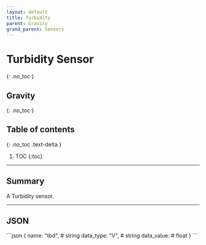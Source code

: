 ```yaml
---
layout: default
title: Turbidity
parent: Gravity
grand_parent: Sensors
---
```


# Turbidity Sensor
{: .no_toc }
## Gravity
{: .no_toc }

## Table of contents
{: .no_toc .text-delta }

1. TOC
{:toc}

---

## Summary

A Turbidity sensor.

---

## JSON 

<div class="code-example" markdown="1">
```json
{
  name: "tbd",      # string
  data_type: "V",   # string
  data_value:       # float
}
```
</div>